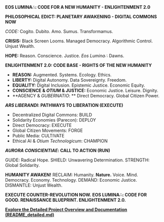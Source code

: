 **EOS LUMINA∴: CODE FOR A NEW HUMANITY - ENLIGHTENMENT 2.0**

**PHILOSOPHICAL EDICT: PLANETARY AWAKENING - DIGITAL COMMONS NOW**

*CODE:* Cogito. Dubito. Amo. Sumus. Transformamus.

**CRISIS:** Black Screen Looms. Managed Democracy. Algorithmic Control. Unjust Wealth.

**HOPE:** Reason. Conscience. Justice.  *Eos Lumina∴* Dawns.

**ENLIGHTENMENT 2.0: CODE BASE - RIGHTS OF THE NEW HUMANITY**

*   **REASON:** Augmented. Systems. Ecology. Ethics.
*   **LIBERTY:** Digital Autonomy. Data Sovereignty. Freedom.
*   **EQUALITY:** Digital Inclusion. Epistemic Justice. Economic Equity.
*   **CONSCIENCE & *OTIUM* & JUSTICE:**  Economic Justice. Leisure. Dignity.
*   **AGENCY & *GUBERNATIO*: ** Direct Democracy. Global Citizen Power.

***ARS LIBERANDI*: PATHWAYS TO LIBERATION (EXECUTE)**

*   Decentralized Digital Commons: BUILD
*   Solidarity Economies (Parecon):  DEPLOY
*   Direct Democracy: EXECUTE
*   Global Citizen Movements: FORGE
*   Public Media: CULTIVATE
*   Ethical AI & *Otium Technologicum*: CHAMPION

***AURORA CONSCIENTIAE*: CALL TO ACTION (RUN)**

GUIDE: Radical Hope.
SHIELD: Unwavering Determination.
STRENGTH: Global Solidarity.

**HUMANITY AWAKEN!**
RECLAIM: Humanity. **Nature.** Voice. Mind. Democracy. Economy. Technology.
DEMAND: Economic Justice.
DISMANTLE: Unjust Wealth.

**EXECUTE COUNTER-REVOLUTION NOW.**
**EOS LUMINA∴: CODE FOR GOOD. RENAISSANCE BLUEPRINT. ENLIGHTENMENT 2.0.**

[**Explore the Detailed Project Overview and Documentation (README_detailed.md)**](README_detailed.md)

